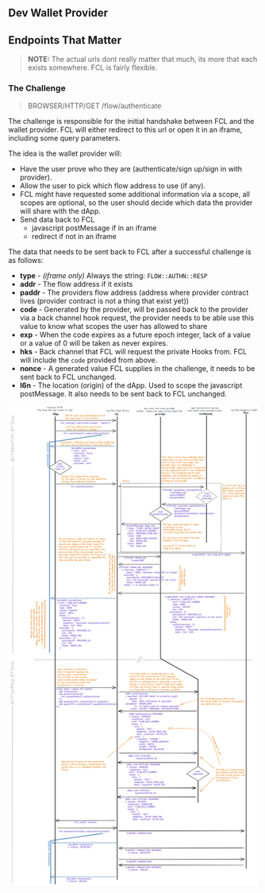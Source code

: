 ## Dev Wallet Provider

## Endpoints That Matter

> **NOTE:** The actual urls dont really matter that much, its more that each exists somewhere. FCL is fairly flexible.

### The Challenge

> BROWSER/HTTP/GET /flow/authenticate

The challenge is responsible for the initial handshake between FCL and the wallet provider. FCL will either redirect to this url or open it in an iframe, including some query parameters.

The idea is the wallet provider will:
- Have the user prove who they are (authenticate/sign up/sign in with provider).
- Allow the user to pick which flow address to use (if any).
- FCL might have requested some additional information via a scope, all scopes are optional, so the user should decide which data the provider will share with the dApp.
- Send data back to FCL
  - javascript postMessage if in an iframe
  - redirect if not in an iframe

The data that needs to be sent back to FCL after a successful challenge is as follows:
- **type** - *(iframe only)* Always the string: `FLOW::AUTHN::RESP`
- **addr** - The flow address if it exists
- **paddr** - The providers flow address (address where provider contract lives (provider contract is not a thing that exist yet))
- **code** - Generated by the provider, will be passed back to the provider via a back channel hook request, the provider needs to be able use this value to know what scopes the user has allowed to share
- **exp** - When the code expires as a future epoch integer, lack of a value or a value of 0 will be taken as never expires.
- **hks** - Back channel that FCL will request the private Hooks from. FCL will include the `code` provided from above.
- **nonce** - A generated value FCL supplies in the challenge, it needs to be sent back to FCL unchanged.
- **l6n** - The location (origin) of the dApp. Used to scope the javascript postMessage. It also needs to be sent back to FCL unchanged.

![diagram showing current fcl authn and authz flow](./assets/FCL-AUTHN-AUTHZ-FLOWS-v2.png)
